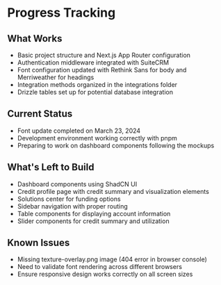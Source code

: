 # Progress Tracking

## What Works
- Basic project structure and Next.js App Router configuration
- Authentication middleware integrated with SuiteCRM
- Font configuration updated with Rethink Sans for body and Merriweather for headings
- Integration methods organized in the integrations folder
- Drizzle tables set up for potential database integration

## Current Status
- Font update completed on March 23, 2024
- Development environment working correctly with pnpm
- Preparing to work on dashboard components following the mockups

## What's Left to Build
- Dashboard components using ShadCN UI
- Credit profile page with credit summary and visualization elements
- Solutions center for funding options
- Sidebar navigation with proper routing
- Table components for displaying account information
- Slider components for credit summary and utilization

## Known Issues
- Missing texture-overlay.png image (404 error in browser console)
- Need to validate font rendering across different browsers
- Ensure responsive design works correctly on all screen sizes 